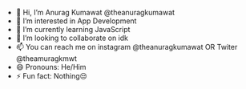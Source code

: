 - 👋 Hi, I’m Anurag Kumawat @theanuragkumawat
- 👀 I’m interested in App Development
- 🌱 I’m currently learning JavaScript
- 💞️ I’m looking to collaborate on idk
- 📫 You can reach me on instagram @theanuragkumawat OR Twiter @theamuragkmwt
- 😄 Pronouns: He/Him
- ⚡ Fun fact: Nothing😒

